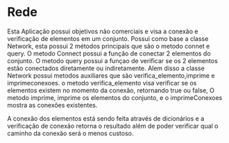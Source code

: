 # Rede

Esta Aplicação possui objetivos não comerciais e visa a conexão e verificação de elementos em um conjunto. 
Possui como base a classe Network, esta possui 2 métodos principais que são o metodo connet e query.
O metodo Connect possui a função de conectar 2 elementos do conjunto.
O metodo query possui a funçao de verificar se os 2 elementos estão conectados diretamente ou indiretamente.
Alem disso a classe Network possui metodos auxiliares que são verifica_elemento,imprime e imprimeconexoes.
o metodo verifica_elemento visa verificar se os elementos existem no momento da conexão, retornando true ou false,
O metodo imprime, imprime os elementos do conjunto, e o imprimeConexoes mostra as conexões existentes.

A conexão dos elementos está sendo feita através de dicionários e a verificação de conexão retorna o resultado além de poder 
verificar qual o caminho da conexão será o menos custoso.
